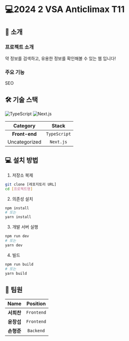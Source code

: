 # 💻2024 2 VSA Anticlimax T11
## 🚀 소개
### 프로젝트 소개
약 정보를 검색하고, 유용한 정보를 확인해볼 수 있는 웹 입니다!

### 주요 기능
SEO 

## 🛠️ 기술 스택
![TypeScript](https://img.shields.io/badge/TypeScript-3178C6?style=for-the-badge&logo=typescript&logoColor=white) ![Next.js](https://img.shields.io/badge/Next.js-000000?style=for-the-badge&logo=nextdotjs&logoColor=white) 

| **Category** | **Stack** |
|:------------:|:----------:|
| **Front-end** | `TypeScript` |
| Uncategorized | `Next.js` |


## 💻 설치 방법
1. 저장소 복제
```bash
git clone [레포지토리 URL]
cd [프로젝트명]
```

2. 의존성 설치
```bash
npm install
# 또는
yarn install
```

3. 개발 서버 실행
```bash
npm run dev
# 또는
yarn dev
```

4. 빌드
```bash
npm run build
# 또는
yarn build
```

## 👥 팀원
| **Name** | **Position** |
|:--------:|:------------:|
| **서희찬** | `Frontend` |
| **윤창섭** | `Frontend` |
| **손형준** | `Backend` |

